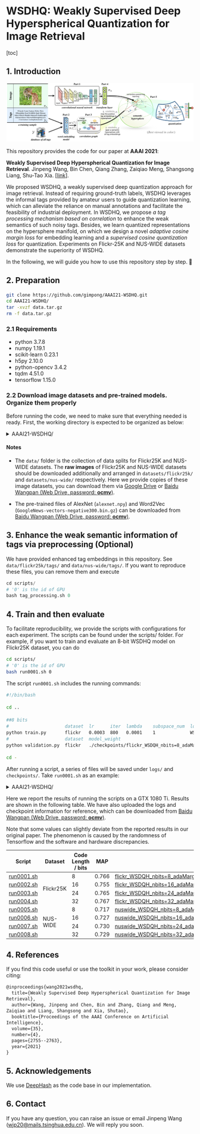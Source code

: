 # WSDHQ: Weakly Supervised Deep Hyperspherical Quantization for Image Retrieval

[toc]

## 1. Introduction

![](figs/arc.png)

This repository provides the code for our paper at **AAAI 2021**:

**Weakly Supervised Deep Hyperspherical Quantization for Image Retrieval**. Jinpeng Wang, Bin Chen, Qiang Zhang, Zaiqiao Meng, Shangsong Liang, Shu-Tao Xia. [[link](https://ojs.aaai.org/index.php/AAAI/article/view/16380)].

We proposed WSDHQ, a weakly supervised deep quantization approach for image retrieval. Instead of requiring ground-truth labels, WSDHQ leverages the informal tags provided by amateur users to guide quantization learning, which can alleviate the reliance on manual annotations and facilitate the feasibility of industrial deployment. 
In WSDHQ, we propose *a tag processing mechanism based on correlation* to enhance the weak semantics of such noisy tags. 
Besides, we learn quantized representations on the hypersphere manifold, on which we design a novel *adaptive cosine margin loss* for embedding learning and a *supervised cosine quantization loss* for quantization. 
Experiments on  Flickr-25K and NUS-WIDE datasets demonstrate the superiority of WSDHQ.

In the following, we will guide you how to use this repository step by step. 🤗

## 2. Preparation

```bash
git clone https://github.com/gimpong/AAAI21-WSDHQ.git
cd AAAI21-WSDHQ/
tar -xvzf data.tar.gz
rm -f data.tar.gz
```

### 2.1 Requirements

- python 3.7.8
- numpy 1.19.1
- scikit-learn 0.23.1
- h5py 2.10.0
- python-opencv 3.4.2
- tqdm 4.51.0
- tensorflow 1.15.0


### 2.2 Download image datasets and pre-trained models. Organize them properly

Before running the code, we need to make sure that everything needed is ready. First, the working directory is expected to be organized as below:

<details><summary>AAAI21-WSDHQ/</summary>
<ul>
    <li>data/</li>
    <ul>
    	<li>flickr25k/</li>
    	<ul>
        <li>tags</li>
        <ul>
          <li>FinalTagEmbs.txt</li>
          <li>TagIdMergeMap.pkl</li>
        </ul>
    		<li>common_tags.txt</li>
    		<li>database_img.txt</li>
    		<li>database_label.txt</li>
    		<li>train_img.txt</li>
    		<li>train_tag.txt</li>
    		<li>test_img.txt</li>
    		<li>test_label.txt</li>
    	</ul>
    	<li>nus-wide/</li>
    	<ul>
        <li>tags</li>
        <ul>
          <li>FinalTagEmbs.txt</li>
          <li>TagIdMergeMap.pkl</li>
        </ul>
    		<li>TagList1k.txt</li>
    		<li>database_img.txt</li>
    		<li>database_label.txt</li>
    		<li>train_img.txt</li>
    		<li>train_tag.txt</li>
    		<li>test_img.txt</li>
    		<li>test_label.txt</li>
    	</ul>
    </ul>
    <li>datasets/</li>
    <ul>
      <li>GoogleNews-vectors-negative300.bin.gz</li>
    	<li>flickr25k/</li>
    	<ul>
    		<li>mirflickr/</li>
    		<ul>
    			<li>im1.jpg</li>
    			<li>im2.jpg</li>
    			<li>...</li>
    		</ul>
    	</ul>
    	<li>nus-wide/</li>
    	<ul>
    		<li>Flickr/</li>
    		<ul>
    			<li>actor/</li>
    			<ul>
    				<li>0001_2124494179.jpg</li>
    				<li>0002_174174086.jpg</li>
    				<li>...</li>
    			</ul>
    			<li>administrative_assistant/</li>
    			<ul>
    				<li>...</li>
    			</ul>
    			<li>...</li>
    		</ul>
    	</ul>
    </ul>
    <li>scripts/</li>
    <ul>
    	<li>run0001.sh</li>
    	<li>run0002.sh</li>
    	<li>...</li>
      <li>tag_processing.sh</li>
    </ul>
    <li>train.py</li>
    <li>validation.py</li>
    <li>net.py</li>
    <li>net_val.py</li>
    <li>util.py</li>
    <li>dataset.py</li>
    <li>alexnet.npy</li>
</ul>
</details>

#### Notes

- The `data/` folder is the collection of data splits for Flickr25K and NUS-WIDE datasets. The **raw images** of Flickr25K and NUS-WIDE datasets should be downloaded additionally and arranged in `datasets/flickr25k/` and `datasets/nus-wide/` respectively. Here we provide copies of these image datasets, you can download them via [Google Drive](https://drive.google.com/drive/folders/1lKMr3rFAmsDDWJKW5DU_WXiv7at04vPb?usp=sharing) or [Baidu Wangpan (Web Drive, password: **ocmv**)](https://pan.baidu.com/s/1tno2iBm_D3mZ661Bha8Vfw).

- The pre-trained files of AlexNet (`alexnet.npy`) and Word2Vec (`GoogleNews-vectors-negative300.bin.gz`) can be downloaded from [Baidu Wangpan (Web Drive, password: **ocmv**)](https://pan.baidu.com/s/1twwfC5J5EtGH-ZVfpJXmcQ).

## 3. Enhance the weak semantic information of tags via preprocessing (Optional)
We have provided enhanced tag embeddings in this repository. See `data/flickr25k/tags/` and `data/nus-wide/tags/`. 
If you want to reproduce these files, you can remove them and execute
```python
cd scripts/
# '0' is the id of GPU
bash tag_processing.sh 0
```

## 4. Train and then evaluate

To facilitate reproducibility, we provide the scripts with configurations for each experiment. The scripts can be found under the scripts/ folder. 
For example, if you want to train and evaluate an 8-bit WSDHQ model on Flickr25K dataset, you can do

```bash
cd scripts/
# '0' is the id of GPU
bash run0001.sh 0
```

The script `run0001.sh` includes the running commands:

```bash
#!/bin/bash

cd ..

##8 bits
#                     dataset  lr      iter  lambda    subspace_num  loss   notes  gpu
python train.py       flickr   0.0003  800   0.0001    1             WSDQH  0001   $1
#                     dataset  model_weight                                                                 gpu
python validation.py  flickr   ./checkpoints/flickr_WSDQH_nbits=8_adaMargin_gamma=1_lambda=0.0001_0001.npy  $1

cd -
```

After running a script, a series of files will be saved under `logs/` and `checkpoints/`. Take `run0001.sh` as an example: 

<details><summary>AAAI21-WSDHQ/</summary>
<ul>
    <li>logs/</li>
    <ul>
    	<li>flickr_WSDQH_nbits=8_adaMargin_gamma=1_lambda=0.0001_0001.log</li>
    </ul>
    <li>checkpoints/</li>
    <ul>
    	<li>flickr_WSDQH_nbits=8_adaMargin_gamma=1_lambda=0.0001_0001.npy</li>
    	<li>flickr_WSDQH_nbits=8_adaMargin_gamma=1_lambda=0.0001_0001_retrieval.h5</li>
    </ul>
    <li>...</li>
</ul>
</details>



Here we report the results of running the scripts on a GTX 1080 Ti. Results are shown in the following table. We have also uploaded the logs and checkpoint information for reference, which can be downloaded from [Baidu Wangpan (Web Drive, password: **ocmv**)](https://pan.baidu.com/s/1twwfC5J5EtGH-ZVfpJXmcQ).

Note that some values can slightly deviate from the reported results in our original paper. The phenomenon is caused by the randomness of Tensorflow and the software and hardware discrepancies.

<table>
<thead>
  <tr>
    <th>Script</th>
    <th>Dataset</th>
    <th>Code Length / bits</th>
    <th>MAP</th>
    <th>Log</th>
  </tr>
</thead>
<tbody>
  <tr>
    <td><a href="scripts/run0001.sh">run0001.sh</a></td>
    <td rowspan="4">Flickr25K</td>
    <td>8</td>
    <td>0.766</td>
    <td><a href="reference_logs/flickr_WSDQH_nbits=8_adaMargin_gamma=1_lambda=0.0001_0001.log">flickr_WSDQH_nbits=8_adaMargin_gamma=1_lambda=0.0001_0001.log</a></td>
  </tr>
  <tr>
    <td><a href="scripts/run0002.sh">run0002.sh</a></td>
    <td>16</td>
    <td>0.755</td>
    <td><a href="reference_logs/flickr_WSDQH_nbits=16_adaMargin_gamma=1_lambda=0.0001_0002.log">flickr_WSDQH_nbits=16_adaMargin_gamma=1_lambda=0.0001_0002.log</a></td>
  </tr>
  <tr>
    <td><a href="scripts/run0003.sh">run0003.sh</a></td>
    <td>24</td>
    <td>0.765</td>
    <td><a href="reference_logs/flickr_WSDQH_nbits=24_adaMargin_gamma=1_lambda=0.0001_0003.log">flickr_WSDQH_nbits=24_adaMargin_gamma=1_lambda=0.0001_0003.log</a></td>
  </tr>
  <tr>
    <td><a href="scripts/run0004.sh">run0004.sh</a></td>
    <td>32</td>
    <td>0.767</td>
    <td><a href="reference_logs/flickr_WSDQH_nbits=32_adaMargin_gamma=1_lambda=0.0001_0004.log">flickr_WSDQH_nbits=32_adaMargin_gamma=1_lambda=0.0001_0004.log</a></td>
  </tr>
  <tr>
    <td><a href="scripts/run0005.sh">run0005.sh</a></td>
    <td rowspan="4">NUS-WIDE</td>
    <td>8</td>
    <td>0.717</td>
    <td><a href="reference_logs/nuswide_WSDQH_nbits=8_adaMargin_gamma=1_lambda=0.0001_0005.log">nuswide_WSDQH_nbits=8_adaMargin_gamma=1_lambda=0.0001_0005.log</a></td>
  </tr>
  <tr>
    <td><a href="scripts/run0006.sh">run0006.sh</a></td>
    <td>16</td>
    <td>0.727</td>
    <td><a href="reference_logs/nuswide_WSDQH_nbits=16_adaMargin_gamma=1_lambda=0.0001_0006.log">nuswide_WSDQH_nbits=16_adaMargin_gamma=1_lambda=0.0001_0006.log</a></td>
  </tr>
  <tr>
    <td><a href="scripts/run0007.sh">run0007.sh</a></td>
    <td>24</td>
    <td>0.730</td>
    <td><a href="reference_logs/nuswide_WSDQH_nbits=24_adaMargin_gamma=1_lambda=0.0001_0007.log">nuswide_WSDQH_nbits=24_adaMargin_gamma=1_lambda=0.0001_0007.log</a></td>
  </tr>
  <tr>
    <td><a href="scripts/run0008.sh">run0008.sh</a></td>
    <td>32</td>
    <td>0.729</td>
    <td><a href="reference_logs/nuswide_WSDQH_nbits=32_adaMargin_gamma=1_lambda=0.0001_0008.log">nuswide_WSDQH_nbits=32_adaMargin_gamma=1_lambda=0.0001_0008.log</a></td>
  </tr>
</tbody>
</table>

## 4. References

If you find this code useful or use the toolkit in your work, please consider citing:

```
@inproceedings{wang2021wsdhq,
  title={Weakly Supervised Deep Hyperspherical Quantization for Image Retrieval},
  author={Wang, Jinpeng and Chen, Bin and Zhang, Qiang and Meng, Zaiqiao and Liang, Shangsong and Xia, Shutao},
  booktitle={Proceedings of the AAAI Conference on Artificial Intelligence},
  volume={35},
  number={4},
  pages={2755--2763},
  year={2021}
}
```

## 5. Acknowledgements

We use [DeepHash](https://github.com/thulab/DeepHash) as the code base in our implementation. 

## 6. Contact
If you have any question, you can raise an issue or email Jinpeng Wang ([wjp20@mails.tsinghua.edu.cn](wjp20@mails.tsinghua.edu.cn)). We will reply you soon.